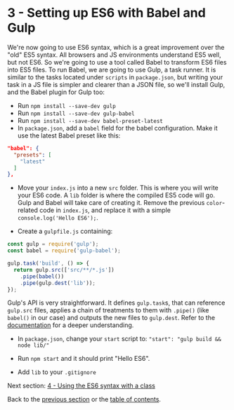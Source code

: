 # 3 - Setting up ES6 with Babel and Gulp

We're now going to use ES6 syntax, which is a great improvement over the "old" ES5 syntax. All browsers and JS environments understand ES5 well, but not ES6. So we're going to use a tool called Babel to transform ES6 files into ES5 files. To run Babel, we are going to use Gulp, a task runner. It is similar to the tasks located under `scripts` in `package.json`, but writing your task in a JS file is simpler and clearer than a JSON file, so we'll install Gulp, and the Babel plugin for Gulp too:
- Run `npm install --save-dev gulp`
- Run `npm install --save-dev gulp-babel`
- Run `npm install --save-dev babel-preset-latest`
- In `package.json`, add a `babel` field for the babel configuration. Make it use the latest Babel preset like this:
```json
"babel": {
  "presets": [
    "latest"
  ]
},
```

- Move your `index.js` into a new `src` folder. This is where you will write your ES6 code. A `lib` folder is where the compiled ES5 code will go. Gulp and Babel will take care of creating it. Remove the previous `color`-related code in `index.js`, and replace it with a simple `console.log('Hello ES6');`.

- Create a `gulpfile.js` containing:

```javascript
const gulp = require('gulp');
const babel = require('gulp-babel');

gulp.task('build', () => {
  return gulp.src(['src/**/*.js'])
    .pipe(babel())
    .pipe(gulp.dest('lib'));
});

```
Gulp's API is very straightforward. It defines `gulp.task`s, that can reference `gulp.src` files, applies a chain of treatments to them with `.pipe()` (like `babel()` in our case) and outputs the new files to `gulp.dest`. Refer to the [documentation](https://github.com/gulpjs/gulp) for a deeper understanding.

- In `package.json`, change your `start` script to: `"start": "gulp build && node lib/"`
- Run `npm start` and it should print "Hello ES6".

- Add `lib` to your `.gitignore`


Next section: [4 - Using the ES6 syntax with a class](/4-es6-syntax-class)

Back to the [previous section](/2-packages) or the [table of contents](https://github.com/verekia/modern-js-stack-training).
